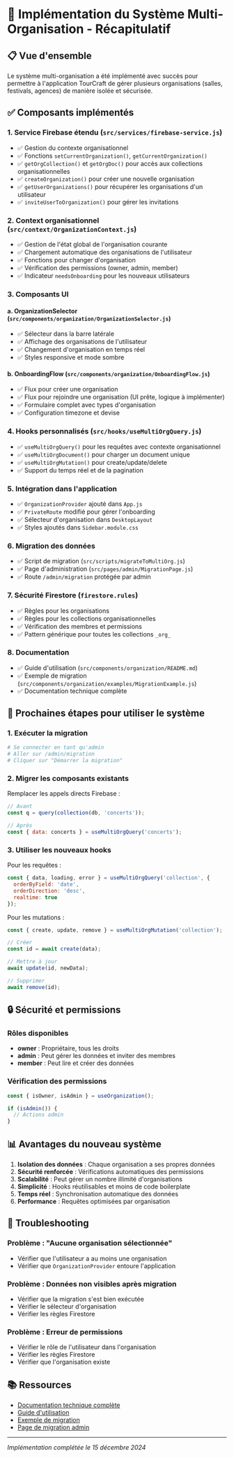 # 🏢 Implémentation du Système Multi-Organisation - Récapitulatif

## 📋 Vue d'ensemble

Le système multi-organisation a été implémenté avec succès pour permettre à l'application TourCraft de gérer plusieurs organisations (salles, festivals, agences) de manière isolée et sécurisée.

## ✅ Composants implémentés

### 1. **Service Firebase étendu** (`src/services/firebase-service.js`)
- ✅ Gestion du contexte organisationnel
- ✅ Fonctions `setCurrentOrganization()`, `getCurrentOrganization()`
- ✅ `getOrgCollection()` et `getOrgDoc()` pour accès aux collections organisationnelles
- ✅ `createOrganization()` pour créer une nouvelle organisation
- ✅ `getUserOrganizations()` pour récupérer les organisations d'un utilisateur
- ✅ `inviteUserToOrganization()` pour gérer les invitations

### 2. **Context organisationnel** (`src/context/OrganizationContext.js`)
- ✅ Gestion de l'état global de l'organisation courante
- ✅ Chargement automatique des organisations de l'utilisateur
- ✅ Fonctions pour changer d'organisation
- ✅ Vérification des permissions (owner, admin, member)
- ✅ Indicateur `needsOnboarding` pour les nouveaux utilisateurs

### 3. **Composants UI**

#### a. **OrganizationSelector** (`src/components/organization/OrganizationSelector.js`)
- ✅ Sélecteur dans la barre latérale
- ✅ Affichage des organisations de l'utilisateur
- ✅ Changement d'organisation en temps réel
- ✅ Styles responsive et mode sombre

#### b. **OnboardingFlow** (`src/components/organization/OnboardingFlow.js`)
- ✅ Flux pour créer une organisation
- ✅ Flux pour rejoindre une organisation (UI prête, logique à implémenter)
- ✅ Formulaire complet avec types d'organisation
- ✅ Configuration timezone et devise

### 4. **Hooks personnalisés** (`src/hooks/useMultiOrgQuery.js`)
- ✅ `useMultiOrgQuery()` pour les requêtes avec contexte organisationnel
- ✅ `useMultiOrgDocument()` pour charger un document unique
- ✅ `useMultiOrgMutation()` pour create/update/delete
- ✅ Support du temps réel et de la pagination

### 5. **Intégration dans l'application**
- ✅ `OrganizationProvider` ajouté dans `App.js`
- ✅ `PrivateRoute` modifié pour gérer l'onboarding
- ✅ Sélecteur d'organisation dans `DesktopLayout`
- ✅ Styles ajoutés dans `Sidebar.module.css`

### 6. **Migration des données**
- ✅ Script de migration (`src/scripts/migrateToMultiOrg.js`)
- ✅ Page d'administration (`src/pages/admin/MigrationPage.js`)
- ✅ Route `/admin/migration` protégée par admin

### 7. **Sécurité Firestore** (`firestore.rules`)
- ✅ Règles pour les organisations
- ✅ Règles pour les collections organisationnelles
- ✅ Vérification des membres et permissions
- ✅ Pattern générique pour toutes les collections `_org_`

### 8. **Documentation**
- ✅ Guide d'utilisation (`src/components/organization/README.md`)
- ✅ Exemple de migration (`src/components/organization/examples/MigrationExample.js`)
- ✅ Documentation technique complète

## 🚀 Prochaines étapes pour utiliser le système

### 1. **Exécuter la migration**
```bash
# Se connecter en tant qu'admin
# Aller sur /admin/migration
# Cliquer sur "Démarrer la migration"
```

### 2. **Migrer les composants existants**

Remplacer les appels directs Firebase :
```javascript
// Avant
const q = query(collection(db, 'concerts'));

// Après
const { data: concerts } = useMultiOrgQuery('concerts');
```

### 3. **Utiliser les nouveaux hooks**

Pour les requêtes :
```javascript
const { data, loading, error } = useMultiOrgQuery('collection', {
  orderByField: 'date',
  orderDirection: 'desc',
  realtime: true
});
```

Pour les mutations :
```javascript
const { create, update, remove } = useMultiOrgMutation('collection');

// Créer
const id = await create(data);

// Mettre à jour
await update(id, newData);

// Supprimer
await remove(id);
```

## 🔒 Sécurité et permissions

### Rôles disponibles
- **owner** : Propriétaire, tous les droits
- **admin** : Peut gérer les données et inviter des membres
- **member** : Peut lire et créer des données

### Vérification des permissions
```javascript
const { isOwner, isAdmin } = useOrganization();

if (isAdmin()) {
  // Actions admin
}
```

## 📊 Avantages du nouveau système

1. **Isolation des données** : Chaque organisation a ses propres données
2. **Sécurité renforcée** : Vérifications automatiques des permissions
3. **Scalabilité** : Peut gérer un nombre illimité d'organisations
4. **Simplicité** : Hooks réutilisables et moins de code boilerplate
5. **Temps réel** : Synchronisation automatique des données
6. **Performance** : Requêtes optimisées par organisation

## 🐛 Troubleshooting

### Problème : "Aucune organisation sélectionnée"
- Vérifier que l'utilisateur a au moins une organisation
- Vérifier que `OrganizationProvider` entoure l'application

### Problème : Données non visibles après migration
- Vérifier que la migration s'est bien exécutée
- Vérifier le sélecteur d'organisation
- Vérifier les règles Firestore

### Problème : Erreur de permissions
- Vérifier le rôle de l'utilisateur dans l'organisation
- Vérifier les règles Firestore
- Vérifier que l'organisation existe

## 📚 Ressources

- [Documentation technique complète](./multiOrganisation.md)
- [Guide d'utilisation](../../src/components/organization/README.md)
- [Exemple de migration](../../src/components/organization/examples/MigrationExample.js)
- [Page de migration admin](/admin/migration)

---

*Implémentation complétée le 15 décembre 2024* 